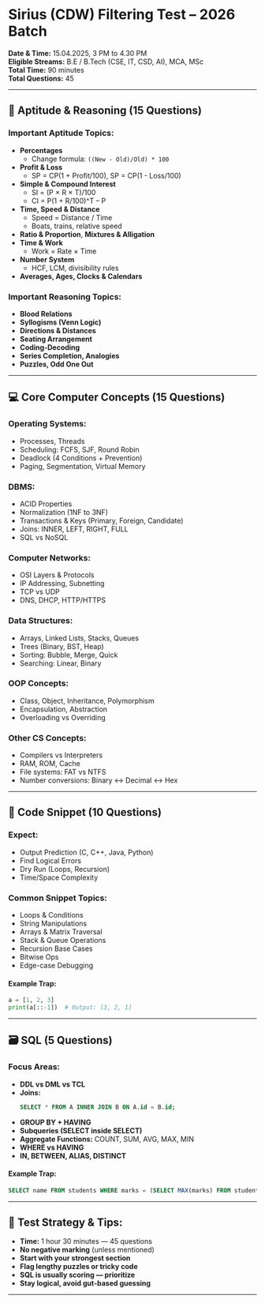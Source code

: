 
# Sirius (CDW) Filtering Test – 2026 Batch  
**Date & Time:** 15.04.2025, 3 PM to 4.30 PM  
**Eligible Streams:** B.E / B.Tech (CSE, IT, CSD, AI), MCA, MSc  
**Total Time:** 90 minutes  
**Total Questions:** 45

---

## 🧠 Aptitude & Reasoning (15 Questions)

### Important Aptitude Topics:
- **Percentages**  
  - Change formula: `((New - Old)/Old) * 100`
- **Profit & Loss**  
  - SP = CP(1 + Profit/100), SP = CP(1 - Loss/100)
- **Simple & Compound Interest**  
  - SI = (P × R × T)/100  
  - CI = P(1 + R/100)^T – P
- **Time, Speed & Distance**  
  - Speed = Distance / Time
  - Boats, trains, relative speed
- **Ratio & Proportion**, **Mixtures & Alligation**
- **Time & Work**  
  - Work = Rate × Time
- **Number System**  
  - HCF, LCM, divisibility rules
- **Averages, Ages, Clocks & Calendars**

### Important Reasoning Topics:
- **Blood Relations**
- **Syllogisms (Venn Logic)**
- **Directions & Distances**
- **Seating Arrangement**
- **Coding-Decoding**
- **Series Completion, Analogies**
- **Puzzles, Odd One Out**

---

## 💻 Core Computer Concepts (15 Questions)

### Operating Systems:
- Processes, Threads
- Scheduling: FCFS, SJF, Round Robin
- Deadlock (4 Conditions + Prevention)
- Paging, Segmentation, Virtual Memory

### DBMS:
- ACID Properties
- Normalization (1NF to 3NF)
- Transactions & Keys (Primary, Foreign, Candidate)
- Joins: INNER, LEFT, RIGHT, FULL
- SQL vs NoSQL

### Computer Networks:
- OSI Layers & Protocols
- IP Addressing, Subnetting
- TCP vs UDP
- DNS, DHCP, HTTP/HTTPS

### Data Structures:
- Arrays, Linked Lists, Stacks, Queues
- Trees (Binary, BST, Heap)
- Sorting: Bubble, Merge, Quick
- Searching: Linear, Binary

### OOP Concepts:
- Class, Object, Inheritance, Polymorphism
- Encapsulation, Abstraction
- Overloading vs Overriding

### Other CS Concepts:
- Compilers vs Interpreters
- RAM, ROM, Cache
- File systems: FAT vs NTFS
- Number conversions: Binary ↔ Decimal ↔ Hex

---

## 🧾 Code Snippet (10 Questions)

### Expect:
- Output Prediction (C, C++, Java, Python)
- Find Logical Errors
- Dry Run (Loops, Recursion)
- Time/Space Complexity

### Common Snippet Topics:
- Loops & Conditions
- String Manipulations
- Arrays & Matrix Traversal
- Stack & Queue Operations
- Recursion Base Cases
- Bitwise Ops
- Edge-case Debugging

#### Example Trap:
```python
a = [1, 2, 3]
print(a[::-1])  # Output: [3, 2, 1]
```

---

## 🗃️ SQL (5 Questions)

### Focus Areas:
- **DDL vs DML vs TCL**
- **Joins:**
  ```sql
  SELECT * FROM A INNER JOIN B ON A.id = B.id;
  ```
- **GROUP BY + HAVING**
- **Subqueries (SELECT inside SELECT)**
- **Aggregate Functions:** COUNT, SUM, AVG, MAX, MIN
- **WHERE vs HAVING**
- **IN, BETWEEN, ALIAS, DISTINCT**

#### Example Trap:
```sql
SELECT name FROM students WHERE marks = (SELECT MAX(marks) FROM students);
```

---

## 🔑 Test Strategy & Tips:

- **Time:** 1 hour 30 minutes — 45 questions
- **No negative marking** (unless mentioned)
- **Start with your strongest section**
- **Flag lengthy puzzles or tricky code**
- **SQL is usually scoring — prioritize**
- **Stay logical, avoid gut-based guessing**

---


